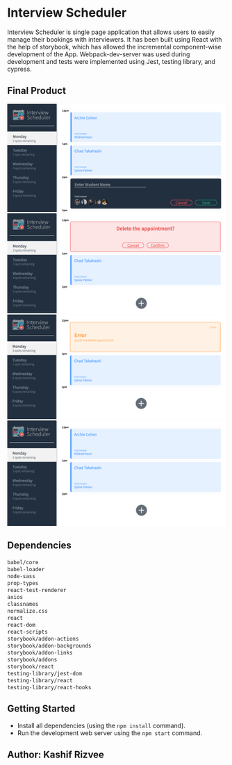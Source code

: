 # Interview Scheduler 

Interview Scheduler is single page application that allows users to easily manage their bookings with interviewers. It has been built using React with the help of storybook, which has allowed the incremental component-wise development of the App. Webpack-dev-server was used during development and tests were implemented using Jest, testing library, and cypress. 

## Final Product

!["Create"](https://github.com/KRIZVEE/scheduler_project/blob/master/docs/Create.png?raw=true)
!["Delete"](https://github.com/KRIZVEE/scheduler_project/blob/master/docs/Delete.png?raw=true)
!["Error"](https://github.com/KRIZVEE/scheduler_project/blob/master/docs/Error.png?raw=true)
!["Main"](https://github.com/KRIZVEE/scheduler_project/blob/master/docs/Main.png?raw=true)

## Dependencies

    babel/core
    babel-loader 
    node-sass 
    prop-types 
    react-test-renderer 
    axios 
    classnames 
    normalize.css 
    react 
    react-dom 
    react-scripts
    storybook/addon-actions 
    storybook/addon-backgrounds 
    storybook/addon-links 
    storybook/addons 
    storybook/react 
    testing-library/jest-dom 
    testing-library/react 
    testing-library/react-hooks 

## Getting Started

- Install all dependencies (using the `npm install` command).
- Run the development web server using the `npm start` command.

## Author: Kashif Rizvee 

